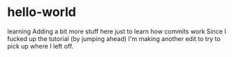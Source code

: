 # hello-world
learning
Adding a bit more stuff here just to learn how commits work
Since I fucked up the tutorial (by jumping ahead) I'm making another edit to try to pick up where I left off.
